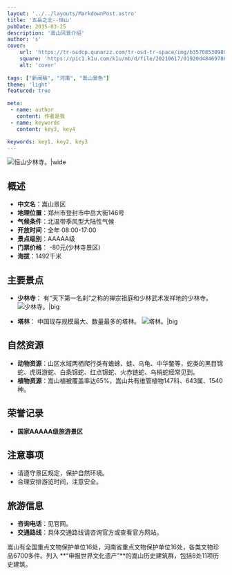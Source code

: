 ```yaml
---
layout: '../../layouts/MarkdownPost.astro'
title: '五岳之北--恒山'
pubDate: 2035-03-25
description: '嵩山风景介绍'
author: 's'
cover:
    url: 'https://tr-osdcp.qunarzz.com/tr-osd-tr-space/img/b3570853098984d3e4010aebb1749096.jpg_r_1360x1360x95_95edeb3b.jpg'
    square: 'https://pic1.k1u.com/k1u/mb/d/file/20210617/01920d48469788827f8c968ffcfda064_836_10000.png'
    alt: 'cover'
    
tags: ["新闻稿", "河南", "嵩山景色"] 
theme: 'light'
featured: true

meta:
 - name: author
   content: 作者是我
 - name: keywords
   content: key3, key4

keywords: key1, key2, key3
---
```

![恒山少林寺。|wide](https://tr-osdcp.qunarzz.com/tr-osd-tr-space/img/1000f4e164df33458486e76b159b5769.jpg_r_1360x1360x95_72057b67.jpg)
## 概述
- **中文名**：嵩山景区
- **地理位置**：郑州市登封市中岳大街146号
- **气候条件**：北温带季风型大陆性气候
- **开放时间**：全年 08:00-17:00
- **景点级别**：AAAAA级
- **门票价格**：
  -80元(少林寺景区)
- **海拔**：1492千米


## 主要景点

- **少林寺**：
有“天下第一名刹”之称的禅宗祖庭和少林武术发祥地的少林寺。
![少林寺。|big](https://img.zcool.cn/community/015fe95ebeadbaa801214814b47406.jpg@2o.jpg)

- **塔林**：
中国现存规模最大、数量最多的塔林。
![塔林。|big](https://img.pconline.com.cn/images/upload/upc/tx/photoblog/1804/08/c6/81613601_1523182367832_mthumb.jpg)

## 自然资源

- **动物资源**：山区水域两栖爬行类有蟾蜍、蛙、乌龟、中华鳖等，蛇类的黑目锦蛇、虎斑游蛇、白条锦蛇、红点锦蛇、火赤链蛇、乌梢蛇经常见到。
- **植物资源**：嵩山植被覆盖率达65%，嵩山共有维管植物147科、643属、1540种。

## 荣誉记录

- **国家AAAAA级旅游景区**

## 注意事项

- 请遵守景区规定，保护自然环境。
- 合理安排游览时间，注意安全。

## 旅游信息

- **咨询电话**：见官网。
- **交通路线**：具体交通路线请咨询官方或查看官方网站。

嵩山有全国重点文物保护单位16处，河南省重点文物保护单位16处，各类文物珍品6700多件。列入 **“申报世界文化遗产”**的嵩山历史建筑群，包括8处11项历史建筑。